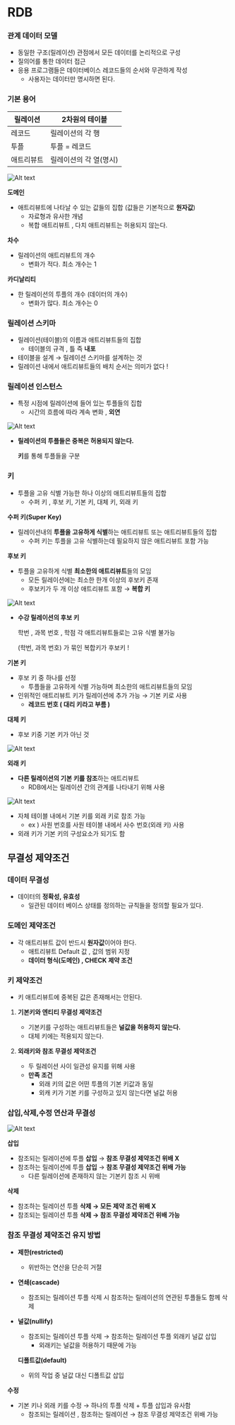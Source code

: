 # RDB

### 관계 데이터 모델

- 동일한 구조(릴레이션) 관점에서 모든 데이터를 논리적으로 구성
- 질의어를 통한 데이터 접근
- 응용 프로그램들은 데이터베이스 레코드들의 순서와 무관하게 작성
    - 사용자는 데이터만 명시하면 된다.

### 기본 용어

| 릴레이션 | 2차원의 테이블 |
| --- | --- |
| 레코드 | 릴레이션의 각 행 |
| 투플 | 투플  = 레코드 |
| 애트리뷰트 | 릴레이션의 각 열(명시) |

![Alt text](https://user-images.githubusercontent.com/84346055/252251432-ae589b59-924a-4df7-9530-e100222889fd.png)

**도메인**

- 애트리뷰트에 나타날 수 있는 값들의 집합 (값들은 기본적으로 **원자값**)
    - 자료형과 유사한 개념
    - 복합 애트리뷰트 , 다치 애트리뷰트는 허용되지 않는다.

**차수**

- 릴레이션의 애트리뷰트의 개수
    - 변화가 적다. 최소 개수는 1

**카디날리티**

- 한 릴레이션의 투플의 개수 (데이터의 개수)
    - 변화가 많다. 최소 개수는 0

### 릴레이션 스키마

- 릴레이션(테이블)의 이름과 애트리뷰트들의 집합
    - 테이블의 규격 , 틀 즉 **내포**
- 테이블을 설계 → 릴레이션 스키마를 설계하는 것
- 릴레이션 내에서 애트리뷰트들의 배치 순서는 의미가 없다 !

### 릴레이션 인스턴스

- 특정 시점에 릴레이션에 들어 있는 투플들의 집합
    - 시간의 흐름에 따라 계속 변화 , **외연**

![Alt text](https://user-images.githubusercontent.com/84346055/252251406-e58e4f5d-210a-4fe4-a213-029a839ef1f3.png)

- **릴레이션의 투플들은 중복은 허용되지 않는다.**

  **키**를 통해 투플들을 구분


### 키

- 투플을 고유 식별 가능한 하나 이상의 애트리뷰트들의 집합
    - 수퍼 키 , 후보 키, 기본 키, 대체 키, 외래 키

**수퍼 키(Super Key)**

- 릴레이션내의 **투플을 고유하게 식별**하는 애트리뷰트 또는 애트리뷰트들의 집합
    - 수퍼 키는 투플을 고유 식별하는데 필요하지 않은 애트리뷰트 포함 가능

**후보 키**

- 투플을 고유하게 식별 **최소한의 애트리뷰트**들의 모임
    - 모든 릴레이션에는 최소한 한개 이상의 후보키 존재
    - 후보키가 두 개 이상 애트리뷰트 포함 → **복합 키**

![Alt text](https://user-images.githubusercontent.com/84346055/252251418-8b32834d-efdd-4a0a-a446-e46063e0f023.png)

- **수강 릴레이션의 후보 키**

  학번 , 과목 번호 , 학점 각 애트리뷰트들로는 고유 식별 불가능

  (학번, 과목 번호) 가 묶인 복합키가 후보키 !


**기본 키**

- 후보 키 중 하나를 선정
    - 투플들을 고유하게 식별 가능하며 최소한의 애트리뷰트들의 모임
- 인위적인 애트리뷰트 키가 릴레이션에 추가 가능 → 기본 키로 사용
    - **레코드 번호 ( 대리 키라고 부름 )**

**대체 키**

- 후보 키중 기본 키가 아닌 것

![Alt text](https://user-images.githubusercontent.com/84346055/252251423-55768994-240e-4743-b825-37301d1e3157.png)

**외래 키**

- **다른 릴레이션의 기본 키를 참조**하는 애트리뷰트
    - RDB에서는 릴레이션 간의 관계를 나타내기 위해 사용

![Alt text](https://user-images.githubusercontent.com/84346055/252251426-d6696d09-7fd4-4879-8f2d-516d37cd243b.png)

- 자체 테이블 내에서 기본 키를 외래 키로 참조 가능
    - ex ) 사원 번호를 사원 테이블 내에서 사수 번호(외래 키) 사용
- 외래 키가 기본 키의 구성요소가 되기도 함

## 무결성 제약조건

### 데이터 무결성

- 데이터의 **정확성, 유효성**
    - 일관된 데이터 베이스 상태를 정의하는 규칙들을 정의할 필요가 있다.

### 도메인 제약조건

- 각 애트리뷰트 값이 반드시 **원자값**이어야 한다.
    - 애트리뷰트 Default 값 , 값의 범위 지정
    - **데이터 형식(도메인) , CHECK 제약 조건**

### 키 제약조건

- 키 애트리뷰트에 중복된 값은 존재해서는 안된다.

1. **기본키와 엔티티 무결성 제약조건**
    - 기본키를 구성하는 애트리뷰트들은 **널값을 허용하지 않는다.**
    - 대체 키에는 적용되지 않는다.

1. **외래키와 참조 무결성 제약조건**
    - 두 릴레이션 사이 일관성 유지를 위해 사용
    - **만족 조건**
        - 외래 키의 값은 어떤 투플의 기본 키값과 동일
        - 외캐 키가 기본 키를 구성하고 있지 않는다면 널값 허용

### 삽입,삭제,수정 연산과 무결성

![Alt text](https://user-images.githubusercontent.com/84346055/252251428-2d08fa32-1327-462f-aa20-6194bf3a9a30.png)

**삽입**

- 참조되는 릴레이션에 투플 **삽입** → **참조 무결성 제약조건 위배 X**
- 참조하는 릴레이션에 투플 **삽입** → **참조 무결성 제약조건 위배 가능**
    - 다른 릴레이션에 존재하지 않는 기본키 참조 시 위배

**삭제**

- 참조하는 릴레이션 투플 **삭제 → 모든 제약 조건 위배 X**
- 참조되는 릴레이션 투플 **삭제 → 참조 무결성 제약조건 위배 가능**

### 참조 무결성 제약조건 유지 방법

- **제한(restricted)**
    - 위반하는 연산을 단순히 거절
- **연쇄(cascade)**
    - 참조되는 릴레이션 투플 삭제 시 참조하는 릴레이션의 연관된 투플들도 함께 삭제
- **널값(nullify)**
    - 참조되는 릴레이션 투플 삭제 → 참조하는 릴레이션 투플 외래키 널값 삽입
        - 외래키는 널값을 허용하기 때문에 가능

  **디폴트값(default)**

    - 위의 작업 중 널값 대신 디폴트값 삽입

**수정**

- 기본 키나 외래 키를 수정 → 하나의 투플 삭제 + 투플 삽입과 유사함
    - 참조되는 릴레이션 , 참조하는 릴레이션 → 참조 무결성 제약조건 위배 가능
